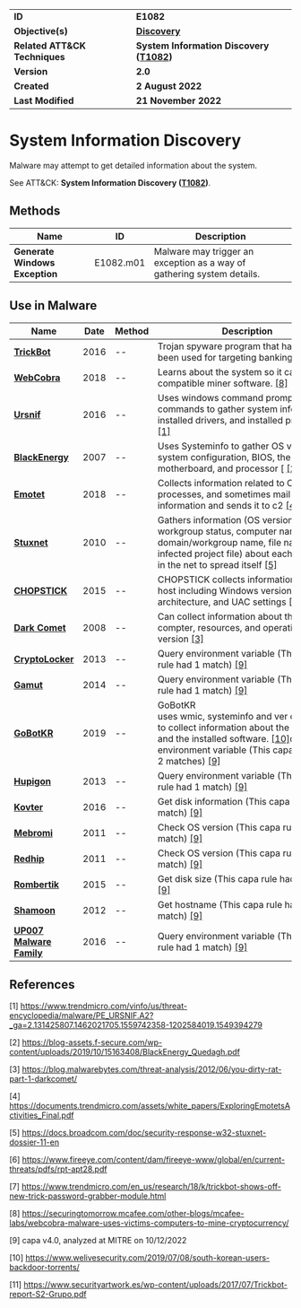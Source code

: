 <table>
<tr>
<td><b>ID</b></td>
<td><b>E1082</b></td>
</tr>
<tr>
<td><b>Objective(s)</b></td>
<td><b><a href="../discovery">Discovery</a></b></td>
</tr>
<tr>
<td><b>Related ATT&CK Techniques</b></td>
<td><b>System Information Discovery (<a href="https://attack.mitre.org/techniques/T1082">T1082</a>)</b></td>
</tr>
<tr>
<td><b>Version</b></td>
<td><b>2.0</b></td>
</tr>
<tr>
<td><b>Created</b></td>
<td><b>2 August 2022</b></td>
</tr>
<tr>
<td><b>Last Modified</b></td>
<td><b>21 November 2022</b></td>
</tr>
</table>


# System Information Discovery

Malware may attempt to get detailed information about the system. 

See ATT&CK: **System Information Discovery ([T1082](https://attack.mitre.org/techniques/T1082/))**.

## Methods

|Name|ID|Description|
|---|---|---|
|**Generate Windows Exception**|E1082.m01|Malware may trigger an exception as a way of gathering system details.|

## Use in Malware

|Name|Date|Method|Description|
|---|---|---|---|
|[**TrickBot**](../xample-malware/trickbot.md)|2016|--|Trojan spyware program that has mainly been used for targeting banking sites. [[7]](#7)|
|[**WebCobra**](../xample-malware/webcobra.md)|2018|--|Learns about the system so it can drop compatible miner software. [[8]](#8)|
|[**Ursnif**](../xample-malware/ursnif.md)|2016|--|Uses windows command prompt commands to gather system info, task list, installed drivers, and installed programs  [[1]](#1)|
|[**BlackEnergy**](../xample-malware/blackenergy.md)|2007|--|Uses Systeminfo to gather OS version, system configuration, BIOS, the motherboard, and processor [ [[2]](#2)|
|[**Emotet**](../xample-malware/emotet.md)|2018|--|Collects information related to OS, processes, and sometimes mail client information and sends it to c2 [[4]](#4)|
|[**Stuxnet**](../xample-malware/stuxnet.md)|2010|--|Gathers information (OS version, workgroup status, computer name, domain/workgroup name, file name of infected project file) about each computer in the net to spread itself  [[5]](#5)|
|[**CHOPSTICK**](../xample-malware/chopstick.md)|2015|--|CHOPSTICK collects information from the host including Windows version, CPU architecture, and UAC settings [[6]](#6)|
|[**Dark Comet**](../xample-malware/dark-comet.md)|2008|--|Can collect information about the compter, resources, and operating system version  [[3]](#3)|
|[**CryptoLocker**](../xample-malware/cryptolocker.md)|2013|--|Query environment variable (This capa rule had 1 match) [[9]](#9)|
|[**Gamut**](../xample-malware/gamut.md)|2014|--|Query environment variable (This capa rule had 1 match) [[9]](#9)|
|[**GoBotKR**](../xample-malware/gobotkr.md)|2019|--|GoBotKR uses wmic, systeminfo and ver commands to collect information about the system and the installed software. [[10]](#10)query environment variable (This capa rule had 2 matches) [[9]](#9)|
|[**Hupigon**](../xample-malware/hupigon.md)|2013|--|Query environment variable (This capa rule had 1 match) [[9]](#9)|
|[**Kovter**](../xample-malware/kovter.md)|2016|--|Get disk information (This capa rule had 1 match) [[9]](#9)|
|[**Mebromi**](../xample-malware/mebromi.md)|2011|--|Check OS version (This capa rule had 1 match) [[9]](#9)|
|[**Redhip**](../xample-malware/rebhip.md)|2011|--|Check OS version (This capa rule had 1 match) [[9]](#9)|
|[**Rombertik**](../xample-malware/rombertik.md)|2015|--|Get disk size (This capa rule had 1 match) [[9]](#9)|
|[**Shamoon**](../xample-malware/shamoon.md)|2012|--|Get hostname (This capa rule had 1 match) [[9]](#9)|
|[**UP007 Malware Family**](../xample-malware/up007.md)|2016|--|Query environment variable (This capa rule had 1 match) [[9]](#9)|

## References

<a name="1">[1]</a> https://www.trendmicro.com/vinfo/us/threat-encyclopedia/malware/PE_URSNIF.A2?_ga=2.131425807.1462021705.1559742358-1202584019.1549394279

<a name="2">[2]</a> https://blog-assets.f-secure.com/wp-content/uploads/2019/10/15163408/BlackEnergy_Quedagh.pdf

<a name="3">[3]</a> https://blog.malwarebytes.com/threat-analysis/2012/06/you-dirty-rat-part-1-darkcomet/

<a name="4">[4]</a> https://documents.trendmicro.com/assets/white_papers/ExploringEmotetsActivities_Final.pdf

<a name="5">[5]</a> https://docs.broadcom.com/doc/security-response-w32-stuxnet-dossier-11-en

<a name="6">[6]</a> https://www.fireeye.com/content/dam/fireeye-www/global/en/current-threats/pdfs/rpt-apt28.pdf

<a name="7">[7]</a> https://www.trendmicro.com/en_us/research/18/k/trickbot-shows-off-new-trick-password-grabber-module.html

<a name="8">[8]</a> https://securingtomorrow.mcafee.com/other-blogs/mcafee-labs/webcobra-malware-uses-victims-computers-to-mine-cryptocurrency/

<a name="9">[9]</a> capa v4.0, analyzed at MITRE on 10/12/2022

<a name="10">[10]</a> https://www.welivesecurity.com/2019/07/08/south-korean-users-backdoor-torrents/

<a name="11">[11]</a> https://www.securityartwork.es/wp-content/uploads/2017/07/Trickbot-report-S2-Grupo.pdf

